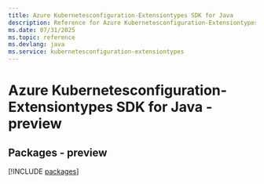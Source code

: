 ```yaml
---
title: Azure Kubernetesconfiguration-Extensiontypes SDK for Java
description: Reference for Azure Kubernetesconfiguration-Extensiontypes SDK for Java
ms.date: 07/31/2025
ms.topic: reference
ms.devlang: java
ms.service: kubernetesconfiguration-extensiontypes
---
```

# Azure Kubernetesconfiguration-Extensiontypes SDK for Java - preview
## Packages - preview
[!INCLUDE [packages](kubernetesconfiguration-extensiontypes-index.md)]